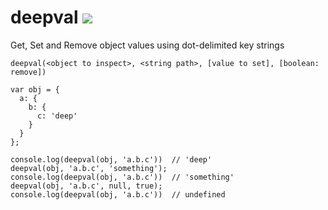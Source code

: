 # deepval [![](https://travis-ci.org/diffsky/deepval.svg)](https://travis-ci.org/diffsky/deepval)

Get, Set and Remove object values using dot-delimited key strings

```
deepval(<object to inspect>, <string path>, [value to set], [boolean: remove])
```

```
var obj = {
  a: {
    b: {
      c: 'deep'
    }
  }
};

console.log(deepval(obj, 'a.b.c'))  // 'deep'
deepval(obj, 'a.b.c', 'something');
console.log(deepval(obj, 'a.b.c'))  // 'something'
deepval(obj, 'a.b.c', null, true);
console.log(deepval(obj, 'a.b.c'))  // undefined
```
